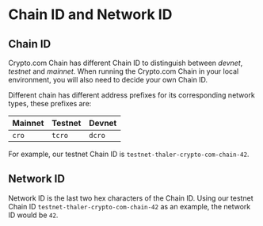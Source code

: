 # Chain ID and Network ID

## Chain ID

Crypto.com Chain has different Chain ID to distinguish between _devnet_, _testnet_ and _mainnet_. When running the Crypto.com Chain in your local environment, you will also need to decide your own Chain ID.

Different chain has different address prefixes for its corresponding network types, these prefixes are:

| Mainnet | Testnet | Devnet |
| ------- | ------- | ------- |
| `cro`   | `tcro`  | `dcro`  |

For example, our testnet Chain ID is `testnet-thaler-crypto-com-chain-42`.

## Network ID

Network ID is the last two hex characters of the Chain ID. Using our testnet Chain ID `testnet-thaler-crypto-com-chain-42` as an example, the network ID would be `42`.
